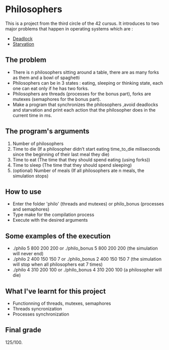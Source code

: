 # Philosophers

This is a project from the third circle of the 42 cursus. It introduces to two major problems that happen in operating systems which are :
- [Deadlock](https://www.geeksforgeeks.org/introduction-of-deadlock-in-operating-system/)
- [Starvation](https://en.wikipedia.org/wiki/Starvation_(computer_science))


## The problem 
   * There is n philosophers sitting around a table, there are as many forks as them and a bowl of spaghetti
   * Philosophers can be in 3 states : eating, sleeping or thinking state, each one can eat only if he has two forks.
   * Philosophers are threads (processes for the bonus part), forks are mutexes (semaphores for the bonus part).
   * Make a program that synchronizes the philosophers ,avoid deadlocks and starvation and print each action that the philosopher does in the current time in ms.
   
## The program's arguments  
   1. Number of philosophers
   2. Time to die (If a philosopher didn’t start eating time_to_die miliseconds since the beginning of their last meal they die)
   3. Time to eat (The time that they should spend eating (using forks))
   4. Time to sleep (The time that they should spend sleeping)
   5. (optional) Number of meals (If all philosophers ate n meals, the simulation stops)

## How to use
  * Enter the folder 'philo' (threads and mutexes) or philo_bonus (processes and semaphores)
  * Type make for the compilation process
  * Execute with the desired arguments

## Some examples of the execution
  * ./philo 5 800 200 200 or ./philo_bonus 5 800 200 200 (the simulation will never end)
  * ./philo 2 400 150 150 7 or ./philo_bonus 2 400 150 150 7 (the simulation will stop when all philosophers eat 7 times)
  * ./philo 4 310 200 100 or ./philo_bonus 4 310 200 100 (a philosopher will die)

## What I've learnt for this project
  * Functionning of threads, mutexes, semaphores
  * Threads syncronization
  * Processes synchronization

## Final grade 
  125/100.
